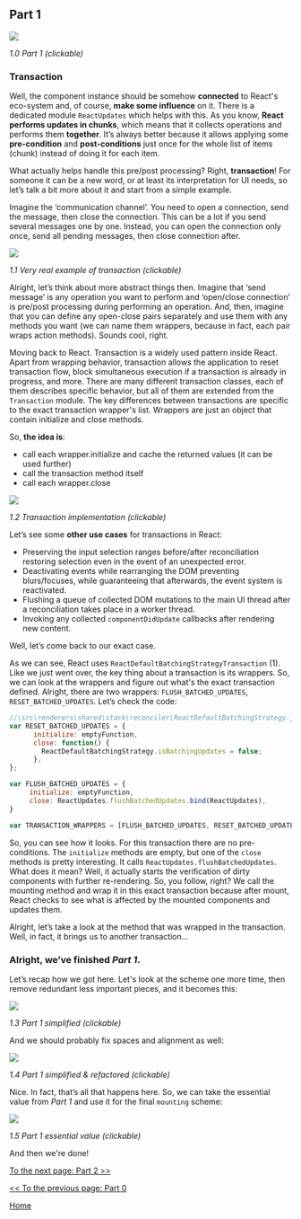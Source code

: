 ## Part 1

[![](https://rawgit.com/Bogdan-Lyashenko/Under-the-hood-ReactJS/master/stack/images/1/part-1.svg)](https://rawgit.com/Bogdan-Lyashenko/Under-the-hood-ReactJS/master/stack/images/1/part-1.svg)

<em>1.0 Part 1 (clickable)</em>

### Transaction

Well, the component instance should be somehow **connected** to React's eco-system and, of course, **make some influence** on it. There is a dedicated module `ReactUpdates` which helps with this. As you know, **React performs updates in chunks**, which means that it collects operations and performs them **together**. It’s always better because it allows applying some **pre-condition** and **post-conditions** just once for the whole list of items (chunk) instead of doing it for each item.

What actually helps handle this pre/post processing? Right, **transaction**! For someone it can be a new word, or at least its interpretation for UI needs, so let’s talk a bit more about it and start from a simple example.

Imagine the ‘communication channel’. You need to open a connection, send the message, then close the connection. This can be a lot if you send several messages one by one. Instead, you can open the connection only once, send all pending messages, then close connection after.


[![](https://rawgit.com/Bogdan-Lyashenko/Under-the-hood-ReactJS/master/stack/images/1/communication-channel.svg)](https://rawgit.com/Bogdan-Lyashenko/Under-the-hood-ReactJS/master/stack/images/1/communication-channel.svg)

<em>1.1 Very real example of transaction (clickable)</em>

Alright, let’s think about more abstract things then. Imagine that ‘send message’ is any operation you want to perform and ‘open/close connection’ is pre/post processing during performing an operation. And, then, imagine that you can define any open-close pairs separately and use them with any methods you want (we can name them wrappers, because in fact, each pair wraps action methods). Sounds cool, right.

Moving back to React. Transaction is a widely used pattern inside React. Apart from wrapping behavior, transaction allows the application to reset transaction flow, block simultaneous execution if a transaction is already in progress, and more. There are many different transaction classes, each of them describes specific behavior, but all of them are extended from the `Transaction` module. The key differences between transactions are specific to the exact transaction wrapper's list. Wrappers are just an object that contain initialize and close methods.

So, **the idea is**:
* call each wrapper.initialize and cache the returned values (it can be used further)
* call the transaction method itself
* call each wrapper.close

[![](https://rawgit.com/Bogdan-Lyashenko/Under-the-hood-ReactJS/master/stack/images/1/transaction.svg)](https://rawgit.com/Bogdan-Lyashenko/Under-the-hood-ReactJS/master/stack/images/1/transaction.svg)

<em>1.2 Transaction implementation (clickable)</em>


Let’s see some **other use cases** for transactions in React:
* Preserving the input selection ranges before/after reconciliation restoring selection even in the event of an unexpected error.
* Deactivating events while rearranging the DOM preventing blurs/focuses, while guaranteeing that afterwards, the event system is reactivated.
* Flushing a queue of collected DOM mutations to the main UI thread after a reconciliation takes place in a worker thread.
* Invoking any collected `componentDidUpdate` callbacks after rendering new content.

Well, let’s come back to our exact case.

As we can see, React uses `ReactDefaultBatchingStrategyTransaction` (1). Like we just went over, the key thing about a transaction is its wrappers. So, we can look at the wrappers and figure out what's the exact transaction defined. Alright, there are two wrappers: `FLUSH_BATCHED_UPDATES`, `RESET_BATCHED_UPDATES`. Let’s check the code:

```javascript
//\src\renderers\shared\stack\reconciler\ReactDefaultBatchingStrategy.js#19
var RESET_BATCHED_UPDATES = {
	  initialize: emptyFunction,
	  close: function() {
		ReactDefaultBatchingStrategy.isBatchingUpdates = false;
	  },
};

var FLUSH_BATCHED_UPDATES = {
	 initialize: emptyFunction,
	 close: ReactUpdates.flushBatchedUpdates.bind(ReactUpdates),
}

var TRANSACTION_WRAPPERS = [FLUSH_BATCHED_UPDATES, RESET_BATCHED_UPDATES];
```

So, you can see how it looks. For this transaction there are no pre-conditions. The `initialize` methods are empty, but one of the `close` methods is pretty interesting. It calls `ReactUpdates.flushBatchedUpdates`. What does it mean? Well, it actually starts the verification of dirty components with further re-rendering. So, you follow, right? We call the mounting method and wrap it in this exact transaction because after mount, React checks to see what is affected by the mounted components and updates them.

Alright, let’s take a look at the method that was wrapped in the transaction. Well, in fact, it brings us to another transaction...


### Alright, we’ve finished *Part 1*.

Let’s recap how we got here. Let's look at the scheme one more time, then remove redundant less important pieces, and it becomes this:

[![](https://rawgit.com/Bogdan-Lyashenko/Under-the-hood-ReactJS/master/stack/images/1/part-1-A.svg)](https://rawgit.com/Bogdan-Lyashenko/Under-the-hood-ReactJS/master/stack/images/1/part-1-A.svg)

<em>1.3 Part 1 simplified (clickable)</em>

And we should probably fix spaces and alignment as well:

[![](https://rawgit.com/Bogdan-Lyashenko/Under-the-hood-ReactJS/master/stack/images/1/part-1-B.svg)](https://rawgit.com/Bogdan-Lyashenko/Under-the-hood-ReactJS/master/stack/images/1/part-1-B.svg)

<em>1.4 Part 1 simplified & refactored (clickable)</em>

Nice. In fact, that’s all that happens here. So, we can take the essential value from *Part 1* and use it for the final `mounting` scheme:

[![](https://rawgit.com/Bogdan-Lyashenko/Under-the-hood-ReactJS/master/stack/images/1/part-1-C.svg)](https://rawgit.com/Bogdan-Lyashenko/Under-the-hood-ReactJS/master/stack/images/1/part-1-C.svg)

<em>1.5 Part 1 essential value (clickable)</em>

And then we're done!


[To the next page: Part 2 >>](./Part-2.md)

[<< To the previous page: Part 0](./Part-0.md)


[Home](../../README.md)
